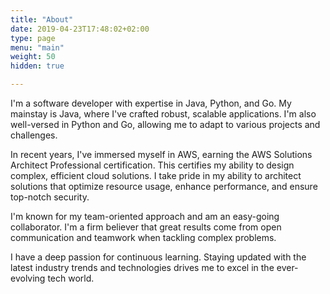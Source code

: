 ```yaml
---
title: "About"
date: 2019-04-23T17:48:02+02:00
type: page
menu: "main"
weight: 50
hidden: true

---
```



I'm a software developer with expertise in Java, Python, and Go. My mainstay is Java, where I've crafted robust, scalable applications. I'm also well-versed in Python and Go, allowing me to adapt to various projects and challenges.

In recent years, I've immersed myself in AWS, earning the AWS Solutions Architect Professional certification. This certifies my ability to design complex, efficient cloud solutions. I take pride in my ability to architect solutions that optimize resource usage, enhance performance, and ensure top-notch security.

I'm known for my team-oriented approach and am an easy-going collaborator. I'm a firm believer that great results come from open communication and teamwork when tackling complex problems.

I have a deep passion for continuous learning. Staying updated with the latest industry trends and technologies drives me to excel in the ever-evolving tech world.

<br/>


<div data-iframe-width="150" data-iframe-height="270" data-share-badge-id="f849a4fb-ad76-4418-9ba1-58426e53d363" data-share-badge-host="https://www.credly.com"></div><script type="text/javascript" async src="//cdn.credly.com/assets/utilities/embed.js"></script>

<div data-iframe-width="150" data-iframe-height="270" data-share-badge-id="12c6b2b9-b666-46fc-8925-63ce6377a188" data-share-badge-host="https://www.credly.com"></div><script type="text/javascript" async src="//cdn.credly.com/assets/utilities/embed.js"></script>

<div data-iframe-width="150" data-iframe-height="270" data-share-badge-id="eb248d5d-57a8-4525-93cc-5826f699224d" data-share-badge-host="https://www.credly.com"></div><script type="text/javascript" async src="//cdn.credly.com/assets/utilities/embed.js"></script>

<div data-iframe-width="150" data-iframe-height="270" data-share-badge-id="e0773e66-af9b-45da-980e-19ffa823bb00" data-share-badge-host="https://www.credly.com"></div><script type="text/javascript" async src="//cdn.credly.com/assets/utilities/embed.js"></script>

